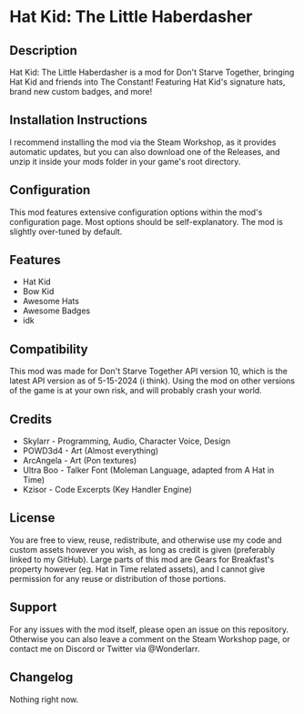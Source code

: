 # Hat Kid: The Little Haberdasher

## Description
Hat Kid: The Little Haberdasher is a mod for Don't Starve Together, bringing Hat Kid and friends into The Constant! Featuring Hat Kid's signature hats, brand new custom badges, and more!

## Installation Instructions
I recommend installing the mod via the Steam Workshop, as it provides automatic updates, but you can also download one of the Releases, and unzip it inside your mods folder in your game's root directory.

## Configuration
This mod features extensive configuration options within the mod's configuration page. Most options should be self-explanatory. The mod is slightly over-tuned by default. 

## Features
* Hat Kid
* Bow Kid
* Awesome Hats
* Awesome Badges
* idk

## Compatibility
This mod was made for Don't Starve Together API version 10, which is the latest API version as of 5-15-2024 (i think). Using the mod on other versions of the game is at your own risk, and will probably crash your world.

## Credits
* Skylarr - Programming, Audio, Character Voice, Design
* POWD3d4 - Art (Almost everything)
* ArcAngela - Art (Pon textures)
* Ultra Boo - Talker Font (Moleman Language, adapted from A Hat in Time)
* Kzisor - Code Excerpts (Key Handler Engine)

## License
You are free to view, reuse, redistribute, and otherwise use my code and custom assets however you wish, as long as credit is given (preferably linked to my GitHub). Large parts of this mod are Gears for Breakfast's property however (eg. Hat in Time related assets), and I cannot give permission for any reuse or distribution of those portions.

## Support
For any issues with the mod itself, please open an issue on this repository. Otherwise you can also leave a comment on the Steam Workshop page, or contact me on Discord or Twitter via @Wonderlarr.

## Changelog
Nothing right now.

